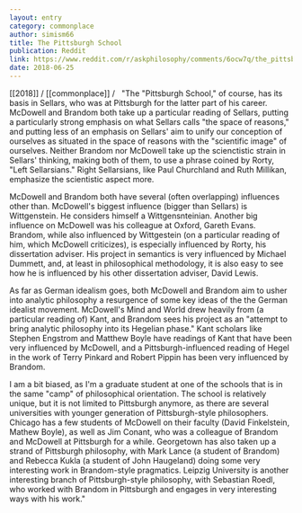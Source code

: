 ```yaml
---
layout: entry
category: commonplace
author: simism66
title: The Pittsburgh School
publication: Reddit
link: https://www.reddit.com/r/askphilosophy/comments/6ocw7q/the_pittsburgh_school/
date: 2018-06-25
---
```


[[2018]] / [[commonplace]] / 
 
"The "Pittsburgh School," of course, has its basis in Sellars, who was at Pittsburgh for the latter part of his career. McDowell and Brandom both take up a particular reading of Sellars, putting a particularly strong emphasis on what Sellars calls "the space of reasons," and putting less of an emphasis on Sellars' aim to unify our conception of ourselves as situated in the space of reasons with the "scientific image" of ourselves. Neither Brandom nor McDowell take up the scienctistic strain in Sellars' thinking, making both of them, to use a phrase coined by Rorty, "Left Sellarsians." Right Sellarsians, like Paul Churchland and Ruth Millikan, emphasize the scientistic aspect more.

McDowell and Brandom both have several (often overlapping) influences other than. McDowell's biggest influence (bigger than Sellars) is Wittgenstein. He considers himself a Wittgensnteinian. Another big influence on McDowell was his colleague at Oxford, Gareth Evans. Brandom, while also influenced by Wittgestein (on a particular reading of him, which McDowell criticizes), is especially influenced by Rorty, his dissertation adviser. His project in semantics is very influenced by Michael Dummett, and, at least in philosophical methodology, it is also easy to see how he is influenced by his other dissertation adviser, David Lewis.

As far as German idealism goes, both McDowell and Brandom aim to usher into analytic philosophy a resurgence of some key ideas of the the German idealist movement. McDowell's Mind and World drew heavily from (a particular reading of) Kant, and Brandom sees his project as an "attempt to bring analytic philosophy into its Hegelian phase." Kant scholars like Stephen Engstrom and Matthew Boyle have readings of Kant that have been very influenced by McDowell, and a Pittsburgh-influenced reading of Hegel in the work of Terry Pinkard and Robert Pippin has been very influenced by Brandom.

I am a bit biased, as I'm a graduate student at one of the schools that is in the same "camp" of philosophical orientation. The school is relatively unique, but it is not limited to Pittsburgh anymore, as there are several universities with younger generation of Pittsburgh-style philosophers. Chicago has a few students of McDowell on their faculty (David Finkelstein, Mathew Boyle), as well as Jim Conant, who was a colleague of Brandom and McDowell at Pittsburgh for a while. Georgetown has also taken up a strand of Pittsburgh philosophy, with Mark Lance (a student of Brandom) and Rebecca Kukla (a student of John Haugeland) doing some very interesting work in Brandom-style pragmatics. Leipzig University is another interesting branch of Pittsburgh-style philosophy, with Sebastian Roedl, who worked with Brandom in Pittsburgh and engages in very interesting ways with his work."

